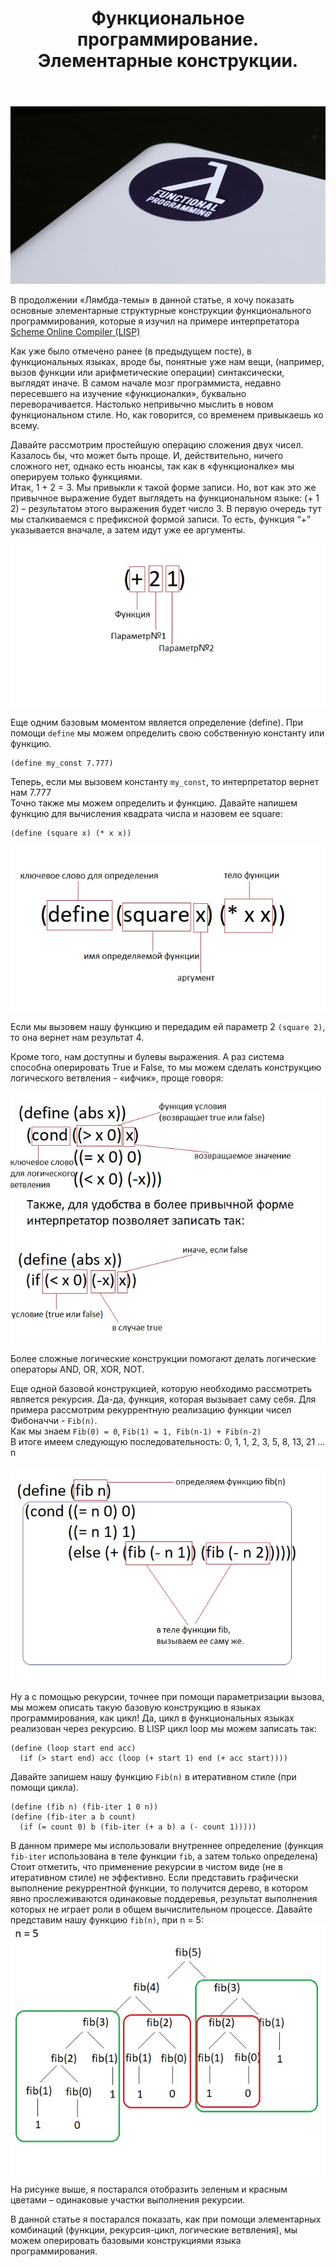 ﻿---
layout: post
title: Функциональное программирование. Элементарные конструкции.
category: functional
---
![](/image/post-2020-07-04/fp.jpg)

В продолжении «Лямбда-темы» в данной статье, я хочу показать основные элементарные структурные конструкции функционального программирования, которые я изучил на примере интерпретатора [Scheme Online Compiler (LISP)](https://repl.it/languages/Scheme)  
 
Как уже было отмечено ранее (в предыдущем посте), в функциональных языках, вроде бы, понятные уже нам вещи, (например, вызов функции или арифметические операции) синтаксически, выглядят иначе. В самом начале мозг программиста, недавно пересевшего на изучение «функционалки», буквально переворачивается. Настолько непривычно мыслить в новом функциональном стиле. Но, как говорится, со временем привыкаешь ко всему.  

Давайте рассмотрим простейшую операцию сложения двух чисел. Казалось бы, что может быть проще.  И, действительно, ничего сложного нет, однако есть нюансы, так как в «функционалке» мы оперируем только функциями.  
Итак, 1 + 2 = 3. Мы привыкли к такой форме записи. Но, вот как это же привычное выражение будет выглядеть на функциональном языке: (+ 1 2) – результатом этого выражения будет число 3.  В первую очередь тут мы сталкиваемся с префиксной формой записи. То есть, функция “+” указывается вначале, а затем идут уже ее аргументы.  

![](/image/post-2020-07-28/FP_summ.jpg)

Еще одним базовым моментом является определение (define). При помощи `define` мы можем определить свою собственную константу или функцию.  

``` 
(define my_const 7.777)
```

Теперь, если мы вызовем константу `my_const`, то интерпретатор вернет нам 7.777  
Точно также мы можем определить и функцию. Давайте напишем функцию для вычисления квадрата числа и назовем ее square:  

```
(define (square x) (* x x))
```

![](/image/post-2020-07-28/FP_define_function.jpg)

Если мы вызовем нашу функцию и передадим ей параметр 2 `(square 2)`, то она вернет нам результат 4.  
  
Кроме того, нам доступны и булевы выражения. А раз система способна оперировать True и False, то мы можем сделать конструкцию логического ветвления - «ифчик», проще говоря:  

![](/image/post-2020-07-28/FP_if.jpg)

Более сложные логические конструкции помогают делать логические операторы AND, OR, XOR, NOT.  

Еще одной базовой конструкцией, которую необходимо рассмотреть является рекурсия. Да-да, функция, которая вызывает саму себя.
Для примера рассмотрим рекуррентную реализацию функции чисел Фибоначчи - `Fib(n)`.  
Как мы знаем `Fib(0) = 0`, `Fib(1) = 1, Fib(n-1) + Fib(n-2)`  
В итоге имеем следующую последовательность: 0, 1, 1, 2, 3, 5, 8, 13, 21 … n  

![](/image/post-2020-07-28/FP_fib.jpg)

Ну а с помощью рекурсии, точнее при помощи параметризации вызова, мы можем описать такую базовую конструкцию в языках программирования, как цикл! Да, цикл в функциональных языках реализован через рекурсию. В LISP цикл loop мы можем записать так:

```
(define (loop start end acc) 
  (if (> start end) acc (loop (+ start 1) end (+ acc start))))
```

Давайте запишем нашу функцию `Fib(n)` в итеративном стиле (при помощи цикла).  

```
(define (fib n) (fib-iter 1 0 n)) 
(define (fib-iter a b count) 
  (if (= count 0) b (fib-iter (+ a b) a (- count 1)))))
```

В данном примере мы использовали внутреннее определение (функция `fib-iter` использована в теле функции `fib`, а затем только определена)  
Стоит отметить, что применение рекурсии в чистом виде (не в итеративном стиле) не эффективно. Если представить графически выполнение рекуррентной функции, то получится дерево, в котором явно прослеживаются одинаковые поддеревья, результат выполнения которых не играет роли в общем вычислительном процессе. Давайте представим нашу функцию `fib(n)`, при n = 5:  
![](/image/post-2020-07-28/recurs.jpg)
На рисунке выше, я постарался отобразить зеленым и красным цветами – одинаковые участки выполнения рекурсии.  

В данной статье я постарался показать, как при помощи элементарных комбинаций (функции, рекурсия-цикл, логические ветвления), мы можем оперировать базовыми конструкциями языка программирования. 





 






